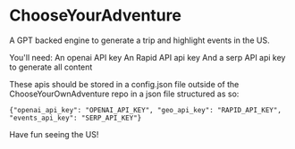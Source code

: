 # ChooseYourAdventure

A GPT backed engine to generate a trip and highlight events in the US. 

You'll need:
An openai API key
An Rapid API api key 
And a serp API api key to generate all content

These apis should be stored in a config.json file outside of the ChooseYourOwnAdventure repo in a json file structured as so:

`{"openai_api_key": "OPENAI_API_KEY", "geo_api_key": "RAPID_API_KEY", "events_api_key": "SERP_API_KEY"}`

Have fun seeing the US!
